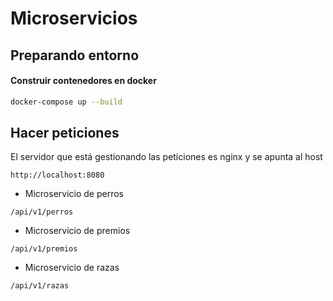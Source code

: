# Microservicios

## Preparando entorno

#### Construir contenedores en docker

```bash
docker-compose up --build
```

## Hacer peticiones

El servidor que está gestionando las peticiones es nginx y se apunta al host

```
http://localhost:8080
```

- Microservicio de perros

```
/api/v1/perros
```

- Microservicio de premios

```
/api/v1/premios
```

- Microservicio de razas

```
/api/v1/razas
```
